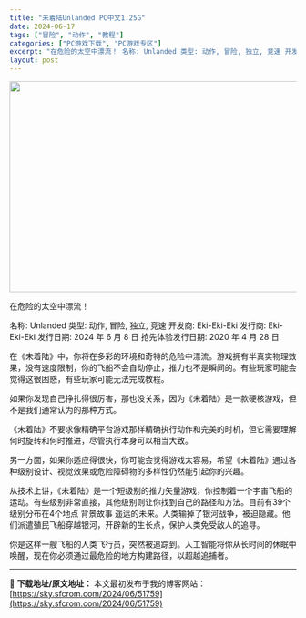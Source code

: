 ```yaml
---
title: "未着陆Unlanded PC中文1.25G"
date: 2024-06-17
tags: ["冒险", "动作", "教程"]
categories: ["PC游戏下载", "PC游戏专区"]
excerpt: "在危险的太空中漂流！ 名称: Unlanded 类型: 动作, 冒险, 独立, 竞速 开发商: Eki-Eki-Eki 发行商: Eki-Eki-Eki 发行日期: 2024 年 6 月 8 日 抢先体验发行日期: 2020 年 4 月 28 日 在《未着陆》中，你将在多彩的环境和奇特的危险中漂流。&hellip;"
layout: post
---
```


<img class="aligncenter size-full wp-image-51760" src="https://sky.sfcrom.com/wp-content/uploads/2024/06/2024061623025681.webp" alt="" width="660" height="370" />

在危险的太空中漂流！

名称: Unlanded
类型: 动作, 冒险, 独立, 竞速
开发商: Eki-Eki-Eki
发行商: Eki-Eki-Eki
发行日期: 2024 年 6 月 8 日
抢先体验发行日期: 2020 年 4 月 28 日

在《未着陆》中，你将在多彩的环境和奇特的危险中漂流。游戏拥有半真实物理效果，没有速度限制，你的飞船不会自动停止，推力也不是瞬间的。有些玩家可能会觉得这很困惑，有些玩家可能无法完成教程。

如果你发现自己挣扎得很厉害，那也没关系，因为《未着陆》是一款硬核游戏，但不是我们通常认为的那种方式。

《未着陆》不要求像精确平台游戏那样精确执行动作和完美的时机，但它需要理解何时旋转和何时推进，尽管执行本身可以相当大致。

另一方面，如果你适应得很快，你可能会觉得游戏太容易，希望《未着陆》通过各种级别设计、视觉效果或危险障碍物的多样性仍然能引起你的兴趣。

从技术上讲，《未着陆》是一个短级别的推力矢量游戏，你控制着一个宇宙飞船的运动。有些级别非常直接，其他级别则让你找到自己的路径和方法。目前有39个级别分布在4个地点
背景故事
遥远的未来。人类输掉了银河战争，被迫隐藏。他们派遣殖民飞船穿越银河，开辟新的生长点，保护人类免受敌人的追寻。

你是这样一艘飞船的人类飞行员，突然被追踪到。人工智能将你从长时间的休眠中唤醒，现在你必须通过最危险的地方构建路径，以超越追捕者。

---
📖 **下载地址/原文地址：** 本文最初发布于我的博客网站：[https://sky.sfcrom.com/2024/06/51759](https://sky.sfcrom.com/2024/06/51759)
